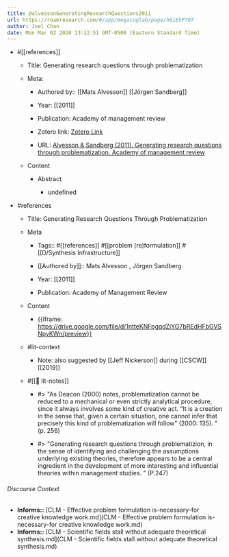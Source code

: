 ```yaml
---
title: @alvessonGeneratingResearchQuestions2011
url: https://roamresearch.com/#/app/megacoglab/page/h6iEhPT9T
author: Joel Chan
date: Mon Mar 02 2020 13:12:51 GMT-0500 (Eastern Standard Time)
---
```


- #[[references]]

    - Title: Generating research questions through problematization

    - Meta:

        - Authored by:: [[Mats Alvesson]] [[Jörgen Sandberg]]

        - Year: [[2011]]

        - Publication: Academy of management review

        - Zotero link: [Zotero Link](zotero://select/items/7_4ID2GBBV)

        - URL: [Alvesson & Sandberg (2011). Generating research questions through problematization. Academy of management review](https://www.jstor.org/stable/41318000)

    - Content

        - Abstract

            - undefined
- #references

    - Title: Generating Research Questions Through Problematization

    - Meta

        - Tags:: #[[references]] #[[problem (re)formulation]] #[[D/Synthesis Infrastructure]]

        - [[Authored by]]::  Mats Alvesson ,  Jörgen Sandberg

        - Year: [[2011]]

        - Publication: Academy of Management Review

    - Content

        - {{iframe: https://drive.google.com/file/d/1ntteKNFpgqdZiYG7bREdHFbGVSNpyKWn/preview}}

    - #lit-context

        - Note: also suggested by [[Jeff Nickerson]] during [[CSCW]] [[2019]]

    - #[[📝 lit-notes]]

        - #> "As Deacon (2000)
notes, problematization cannot be reduced to a
mechanical or even strictly analytical procedure, since it always involves some kind of creative act. “It is a creation in the sense that, given
a certain situation, one cannot infer that precisely this kind of problematization will follow”
(2000: 135). " (p. 256)

        - #> "Generating research questions through problematizion, in the sense of identifying and challenging the assumptions underlying existing
theories, therefore appears to be a central ingredient in the development of more interesting
and influential theories within management
studies. " (P.247)

###### Discourse Context

- **Informs::** [CLM - Effective problem formulation is-necessary-for creative knowledge work.md](CLM - Effective problem formulation is-necessary-for creative knowledge work.md)
- **Informs::** [CLM - Scientific fields stall without adequate theoretical synthesis.md](CLM - Scientific fields stall without adequate theoretical synthesis.md)

